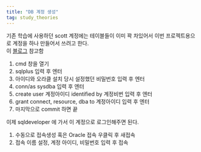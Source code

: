 ```yaml
---
title: "DB 계정 생성"
tag: study_theories
---
```


기존 학습에 사용하던 scott 계정에는 테이블들이 이미 꽉 차있어서 이번 프로젝트용으로 계정을 하나 만들어서 쓰려고 한다.<br/>
이 [블로그](https://velog.io/@krafftdj/Oracle-%EA%B3%84%EC%A0%95-%EC%83%9D%EC%84%B1-%EA%B6%8C%ED%95%9C-%EB%B6%80%EC%97%AC) 참고함<br/>

1. cmd 창을 열기
2. sqlplus 입력 후 엔터
3. 아이디와 오라클 설치 당시 설정했던 비밀번호 입력 후 엔터
4. conn/as sysdba 입력 후 엔터
5. create user 계정아이디 identified by 계정비번 입력 후 엔터
6. grant connect, resource, dba to 계정아이디 입력 후 엔터
7. 마지막으로 commit 하면 끝

이제 sqldeveloper 에 가서 이 계정으로 로그인해주면 된다.<br/>

1. 수동으로 접속생성 혹은 Oracle 접속 우클릭 후 새접속
2. 접속 이름 설정, 계정 아이디, 비밀번호 입력 후 접속
